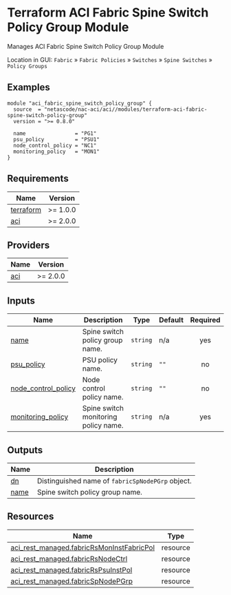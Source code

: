 <!-- BEGIN_TF_DOCS -->
# Terraform ACI Fabric Spine Switch Policy Group Module

Manages ACI Fabric Spine Switch Policy Group Module

Location in GUI:
`Fabric` » `Fabric Policies` » `Switches` » `Spine Switches` » `Policy Groups`

## Examples

```hcl
module "aci_fabric_spine_switch_policy_group" {
  source  = "netascode/nac-aci/aci//modules/terraform-aci-fabric-spine-switch-policy-group"
  version = ">= 0.8.0"

  name                = "PG1"
  psu_policy          = "PSU1"
  node_control_policy = "NC1"
  monitoring_policy   = "MON1"
}
```

## Requirements

| Name | Version |
|------|---------|
| <a name="requirement_terraform"></a> [terraform](#requirement\_terraform) | >= 1.0.0 |
| <a name="requirement_aci"></a> [aci](#requirement\_aci) | >= 2.0.0 |

## Providers

| Name | Version |
|------|---------|
| <a name="provider_aci"></a> [aci](#provider\_aci) | >= 2.0.0 |

## Inputs

| Name | Description | Type | Default | Required |
|------|-------------|------|---------|:--------:|
| <a name="input_name"></a> [name](#input\_name) | Spine switch policy group name. | `string` | n/a | yes |
| <a name="input_psu_policy"></a> [psu\_policy](#input\_psu\_policy) | PSU policy name. | `string` | `""` | no |
| <a name="input_node_control_policy"></a> [node\_control\_policy](#input\_node\_control\_policy) | Node control policy name. | `string` | `""` | no |
| <a name="input_monitoring_policy"></a> [monitoring\_policy](#input\_monitoring\_policy) | Spine switch monitoring policy name. | `string` | n/a | yes |

## Outputs

| Name | Description |
|------|-------------|
| <a name="output_dn"></a> [dn](#output\_dn) | Distinguished name of `fabricSpNodePGrp` object. |
| <a name="output_name"></a> [name](#output\_name) | Spine switch policy group name. |

## Resources

| Name | Type |
|------|------|
| [aci_rest_managed.fabricRsMonInstFabricPol](https://registry.terraform.io/providers/CiscoDevNet/aci/latest/docs/resources/rest_managed) | resource |
| [aci_rest_managed.fabricRsNodeCtrl](https://registry.terraform.io/providers/CiscoDevNet/aci/latest/docs/resources/rest_managed) | resource |
| [aci_rest_managed.fabricRsPsuInstPol](https://registry.terraform.io/providers/CiscoDevNet/aci/latest/docs/resources/rest_managed) | resource |
| [aci_rest_managed.fabricSpNodePGrp](https://registry.terraform.io/providers/CiscoDevNet/aci/latest/docs/resources/rest_managed) | resource |
<!-- END_TF_DOCS -->